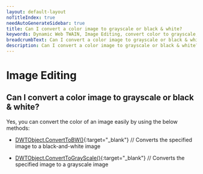 ```yaml
---
layout: default-layout
noTitleIndex: true
needAutoGenerateSidebar: true
title: Can I convert a color image to grayscale or black & white?
keywords: Dynamic Web TWAIN, Image Editing, convert color to grayscale, grayscale, black and white
breadcrumbText: Can I convert a color image to grayscale or black & white?
description: Can I convert a color image to grayscale or black & white?
---
```


# Image Editing

## Can I convert a color image to grayscale or black & white?

Yes, you can convert the color of an image easily by using the below methods:

- [DWTObject.ConvertToBW()](/_articles/info/api/WebTwain_Edit.md#converttobw){:target="_blank"} // Converts the specified image to a black-and-white image

- [DWTObject.ConvertToGrayScale()](/_articles/info/api/WebTwain_Edit.md#converttograyscale){:target="_blank"} // Converts the specified image to a grayscale image
